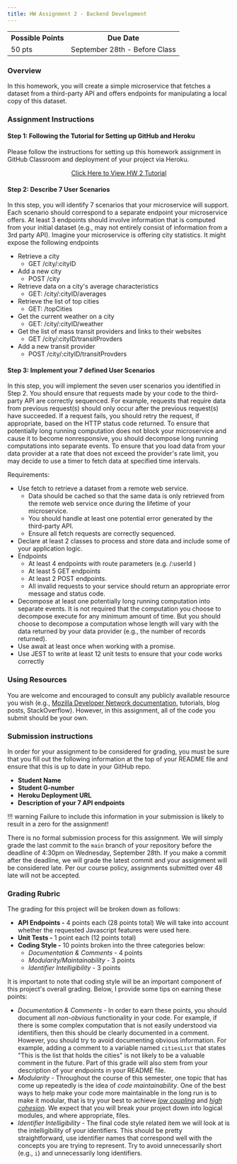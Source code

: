 ```yaml
---
title: HW Assignment 2 - Backend Development 
---
```


<table style="margin-left:auto; margin-right:auto;">
  <tr>
    <th>Possible Points</th>
    <th>Due Date</th> 
  </tr>
  <tr>
    <td>50 pts</td>
    <td>September 28th - Before Class</td>
  </tr>
</table>

### Overview
 
In this homework, you will create a simple microservice that fetches a dataset from a third-party API and offers endpoints for manipulating a local copy of this dataset.
 
### Assignment Instructions
 
#### Step 1: Following the Tutorial for Setting up GitHub and Heroku

Please follow the instructions for setting up this homework assignment in GitHub Classroom and deployment of your project via Heroku. 

<style type="text/css">
.center {
  display: block;
  margin-left: auto;
  margin-right: auto;
}
</style>

<div style="text-align: center;">
<a href="../github-heroku-instructions" title="Click Here to View HW 2 Tutorial" class="md-button md-button--primary">Click Here to View HW 2 Tutorial</a>
</div>

 
#### Step 2: Describe 7 User Scenarios

In this step, you will identify 7 scenarios that your microservice will support. Each scenario should correspond to a separate endpoint your microservice offers. At least 3 endpoints should involve information that is computed from your initial dataset (e.g., may not entirely consist of information from a 3rd party API). 
Imagine your microservice is offering city statistics. It might expose the following endpoints

*  Retrieve a city
	* GET /city/:cityID   
* Add a new city 
	* POST /city   
* Retrieve data on a city's average characteristics
	* GET: /city/:cityID/averages
* Retrieve the list of top cities
	* GET: /topCities    
* Get the current weather on a city
	* GET: /city/:cityID/weather
* Get the list of mass transit providers and links to their websites
	* GET /city/:cityID/transitProvders 
* Add a new transit provider
	* POST /city/:cityID/transitProvders 

 
#### Step 3: Implement your 7 defined User Scenarios

In this step, you will implement the seven user scenarios you identified in Step 2. You should ensure that requests made by your code to the third-party API are correctly sequenced. For example, requests that require data from previous request(s) should only occur after the previous request(s) have succeeded. If a request fails, you should retry the request, if appropriate, based on the HTTP status code returned. To ensure that potentially long running computation does not block your microservice and cause it to become nonresponsive, you should decompose long running computations into separate events. To ensure that you load data from your data provider at a rate that does not exceed the provider's rate limit, you may decide to use a timer to fetch data at specified time intervals.
 
Requirements:

* Use fetch to retrieve a dataset from a remote web service.
	* Data should be cached so that the same data is only retrieved from the remote web service once during the lifetime of your microservice.
	* You should handle at least one potential error generated by the third-party API.
	* Ensure all fetch requests are correctly sequenced.
* Declare at least 2 classes to process and store data and include some of your application logic.
* Endpoints
	* At least 4 endpoints with route parameters (e.g. /:userId )
	* At least 5 GET endpoints
	* At least 2 POST endpoints.
	* All invalid requests to your service should return an appropriate error message and status code.
* Decompose at least one potentially long running computation into separate events. It is not required that the computation you choose to decompose execute for any minimum amount of time. But you should choose to decompose a computation whose length will vary with the data returned by your data provider (e.g., the number of records returned).
* Use await at least once when working with a promise.
* Use JEST to write at least 12 unit tests to ensure that your code works correctly

### Using Resources
 
You are welcome and encouraged to consult any publicly available resource you wish (e.g., [Mozilla Developer Network documentation](https://developer.mozilla.org/en-US/), tutorials, blog posts, StackOverflow). However, in this assignment, all of the code you submit should be your own.
 
### Submission instructions

In order for your assignment to be considered for grading, you must be sure that you fill out the following information at the top of your README file and ensure that this is up to date in your GitHub repo.

*  **Student Name**
*  **Student G-number**
*  **Heroku Deployment URL**
*  **Description of your 7 API endpoints**

!!! warning
    Failure to include this information in your submission is likely to result in a zero for the assignment!

There is no formal submission process for this assignment. We will simply grade the last commit to the `main` branch of your repository before the deadline of 4:30pm on Wednesday, September 28th. If you make a commit after the deadline, we will grade the latest commit and your assignment will be considered late. Per our course policy, assignments submitted over 48 late will not be accepted.


### Grading Rubric

The grading for this project will be broken down as follows:

* **API Endpoints -** 4 points each (28 points total) We will take into account whether the requested Javascript features were used here.
* **Unit Tests -** 1 point each (12 points total)
* **Coding Style -** 10 points broken into the three categories below:
	* 	*Documentation & Comments -* 4 points
	*  *Modularity/Maintainability -* 3 points
	*  *Identifier Intelligibility -* 3 points

It is important to note that coding style will be an important component of this project's overall grading. Below, I provide some tips on earning these points:

* *Documentation & Comments -* In order to earn these points, you should document all *non-obvious* functionality in your code. For example, if there is some complex computation that is not easily understood via identifiers, then this should be clearly documented in a comment. However, you should try to avoid documenting obvious information. For example, adding a comment to a variable named `citiesList` that states "This is the list that holds the cities" is not likely to be a valuable comment in the future. Part of this grade will also stem from your description of your endpoints in your README file.
* *Modularity -* Throughout the course of this semester, one topic that has come up repeatedly is the idea of *code maintainability*. One of the best ways to help make your code more maintainable in the long run is to make it modular, that is try your best to achieve [*low coupling*](https://en.wikipedia.org/wiki/Coupling_(computer_programming)) and [*high cohesion*](https://en.wikipedia.org/wiki/Cohesion_(computer_science)). We expect that you will break your project down into logical modules, and where appropriate, files.
* *Identifier Intelligibility -* The final code style related item we will look at is the intelligibility of your identifiers. This should be pretty straightforward, use identifier names that correspond well with the concepts you are trying to represent. Try to avoid unnecessarily short (e.g., `i`) and unnecessarily long identifiers.
